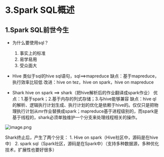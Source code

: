 # 3.Spark SQL概述

## 1.Spark SQL前世今生

- 为什么要使用sql？
    1. 事实上的标准
    2. 易学易用
    3. 受众面大
    
- Hive
类似于sql的hive sql语句，sql==>mapreduce
缺点：基于mapreduce，执行效率比较低
改进：hive on tez，hive on spark，hive on mapreduce

    
- Shark
hive on spark ==> shark（把hive解析后的作业翻译成spark作业）
优点：1.基于spark；2.基于内存的列式存储；3.与hive能够兼容
缺点：hive ql 的解析、逻辑执行计划生成、执行计划的优化是依赖于hive的。仅仅只是把物理执行计划从mr作业替换成spark；mapreduce基于进程级别的，而spark是基于线程的，shark必须单独维护一个分支来处理线程相关的操作。

![image.png](https://upload-images.jianshu.io/upload_images/7220971-d1d24ec90c379222.png?imageMogr2/auto-orient/strip%7CimageView2/2/w/1240)

Shark终止后，产生了两个分支：
    1. Hive on spark（Hive社区中，源码是在hive中）
    2. spark sql（Spark社区，源码是在Spark中）（支持多种数据源，多种优化技术，扩展性也要好很多）

    
    
